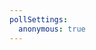 ```yaml
---
pollSettings:
  anonymous: true
---
```


<Poll
  question="What is your favorite color ?"
  :answers="['Red', 'Green', 'Blue']"
/>